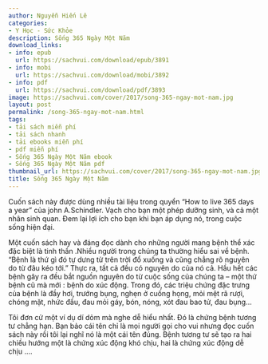 ```yaml
---
author: Nguyễn Hiến Lê
categories:
- Y Học - Sức Khỏe
description: Sống 365 Ngày Một Năm
download_links:
- info: epub
  url: https://sachvui.com/download/epub/3891
- info: mobi
  url: https://sachvui.com/download/mobi/3892
- info: pdf
  url: https://sachvui.com/download/pdf/3893
image: https://sachvui.com/cover/2017/song-365-ngay-mot-nam.jpg
layout: post
permalink: /song-365-ngay-mot-nam.html
tags:
- tải sách miễn phí
- tải sách nhanh
- tải ebooks miễn phí
- pdf miễn phí
- Sống 365 Ngày Một Năm ebook
- Sống 365 Ngày Một Năm pdf
thumbnail_url: https://sachvui.com/cover/2017/song-365-ngay-mot-nam.jpg
title: Sống 365 Ngày Một Năm
---
```


 <div class="item-desc text-justify"> <p>Cuốn sách này được dùng nhiều tài liệu trong quyển “How to live 365 days a year” của john A.Schindler. Vạch cho bạn một phép dưỡng sinh, và cả một nhân sinh quan. Đem lại lợi ích cho bạn khi bạn áp dụng nó, trong cuộc sống hiện đại.</p><ul></ul><div><p>Một cuốn sách hay và đáng đọc dành cho những người mang bệnh thể xác đặc biệt là tinh thần .Nhiều người trong chúng ta thường hiểu sai về bệnh. “Bệnh là thứ gì đó tự dưng từ trên trời đổ xuống và cũng chẳng rõ nguyên do từ đâu kéo tới.” Thực ra, tất cả đều có nguyên do của nó cả. Hầu hết các bệnh gây ra đều bắt nguồn nguyên do từ cuộc sống của chúng ta – một thứ bệnh cũ mà mới : bệnh do xúc động. Trong đó, các triệu chứng đặc trưng của bệnh là đầy hơi, trướng bụng, nghẹn ở cuống họng, mỏi mệt rã rượi, chóng mặt, nhức đầu, đau mỏi gáy, bón, nóng, xót đau bao tử, đau bụng…</p><p>Tôi đơn cử một ví dụ dí dỏm mà nghe dễ hiểu nhất. Đó là chứng bệnh tương tư chẳng hạn. Bạn bảo cái tên chỉ là mọi người gọi cho vui nhưng đọc cuốn sách này rồi tôi lại nghĩ nó là một cái tên đúng. Bệnh tương tư sẽ tạo ra hai chiều hướng một là chứng xúc động khó chịu, hai là chứng xúc động dễ chịu ....</p></div> </div>